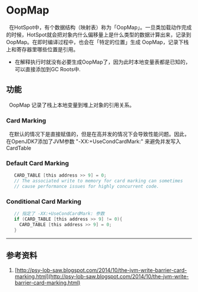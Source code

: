 # OopMap
&nbsp;&nbsp;在HotSpot中，有个数据结构（映射表）称为「OopMap」。一旦类加载动作完成的时候，HotSpot就会把对象内什么偏移量上是什么类型的数据计算出来，记录到OopMap。在即时编译过程中，也会在「特定的位置」生成 OopMap，记录下栈上和寄存器里哪些位置是引用。
- 在解释执行时就没有必要生成OopMap了，因为此时本地变量表都是已知的，可以直接添加到GC Roots中.
## 功能
&nbsp;&nbsp;OopMap 记录了栈上本地变量到堆上对象的引用关系。

### Card Marking
&nbsp;&nbsp;在默认的情况下是直接赋值的，但是在高并发的情况下会导致性能问题。因此，在OpenJDK7添加了JVM参数 "-XX:+UseCondCardMark:" 来避免并发写入CardTable
### Default Card Marking
```c
   CARD_TABLE [this address >> 9] = 0;
   // The associated write to memory for card marking can sometimes
   // cause performance issues for highly concurrent code.
```

### Conditional Card Marking
```c
   // 指定了 -XX:+UseCondCardMark: 参数
   if (CARD_TABLE [this address >> 9] != 0){
     CARD_TABLE [this address >> 9] = 0; 
   } 
```

---
## 参考资料
1. [http://psy-lob-saw.blogspot.com/2014/10/the-jvm-write-barrier-card-marking.html](http://psy-lob-saw.blogspot.com/2014/10/the-jvm-write-barrier-card-marking.html)